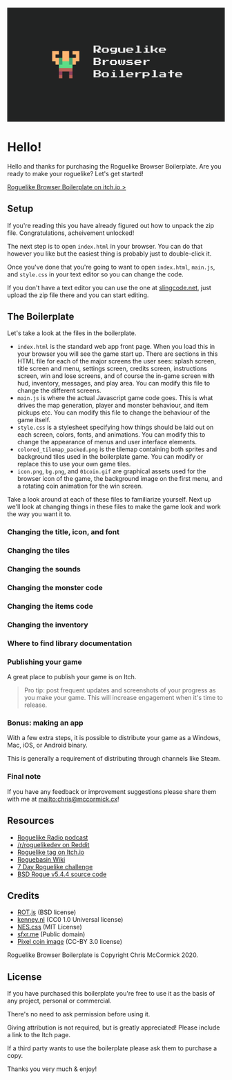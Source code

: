 ![](header.png)

# Hello!

Hello and thanks for purchasing the Roguelike Browser Boilerplate. Are you ready to make your roguelike? Let's get started!

[Roguelike Browser Boilerplate on itch.io >](https://chr15m.itch.io/roguelike-browser-boilerplate)

## Setup

If you're reading this you have already figured out how to unpack the zip file. Congratulations, acheivement unlocked!

The next step is to open `index.html` in your browser. You can do that however you like but the easiest thing is probably just to double-click it.

Once you've done that you're going to want to open `index.html`, `main.js`, and `style.css` in your text editor so you can change the code.

If you don't have a text editor you can use the one at [slingcode.net](https://slingcode.net/), just upload the zip file there and you can start editing.

## The Boilerplate

Let's take a look at the files in the boilerplate.

 * `index.html` is the standard web app front page. When you load this in your browser you will see the game start up. There are sections in this HTML file for each of the major screens the user sees: splash screen, title screen and menu, settings screen, credits screen, instructions screen, win and lose screens, and of course the in-game screen with hud, inventory, messages, and play area. You can modify this file to change the different screens.
 * `main.js` is where the actual Javascript game code goes. This is what drives the map generation, player and monster behaviour, and item pickups etc. You can modify this file to change the behaviour of the game itself.
 * `style.css` is a stylesheet specifying how things should be laid out on each screen, colors, fonts, and animations. You can modify this to change the appearance of menus and user interface elements.
 * `colored_tilemap_packed.png` is the tilemap containing both sprites and background tiles used in the boilerplate game. You can modify or replace this to use your own game tiles.
 * `icon.png`, `bg.png`, and `01coin.gif` are graphical assets used for the browser icon of the game, the background image on the first menu, and a rotating coin animation for the win screen.

Take a look around at each of these files to familiarize yourself. Next up we'll look at changing things in these files to make the game look and work the way you want it to.

### Changing the title, icon, and font

### Changing the tiles

### Changing the sounds

### Changing the monster code

### Changing the items code

### Changing the inventory

### Where to find library documentation

### Publishing your game

A great place to publish your game is on Itch.

> Pro tip: post frequent updates and screenshots of your progress as you make your game.
> This will increase engagement when it's time to release.

### Bonus: making an app

With a few extra steps, it is possible to distribute your game as a Windows, Mac, iOS, or Android binary.

This is generally a requirement of distributing through channels like Steam.

### Final note

If you have any feedback or improvement suggestions please share them with me at [mailto:chris@mccormick.cx](chris@mccormick.cx)!

## Resources

 * [Roguelike Radio podcast](http://www.roguelikeradio.com/)
 * [/r/roguelikedev on Reddit](https://www.reddit.com/r/roguelikedev/)
 * [Roguelike tag on Itch.io]() 
 * [Roguebasin Wiki](http://www.roguebasin.com/index.php?title=Main_Page)
 * [7 Day Roguelike challenge](https://7drl.com/)
 * [BSD Rogue v5.4.4 source code](https://github.com/Davidslv/rogue)

## Credits

 * [ROT.js](https://ondras.github.io/rot.js/hp/) (BSD license)
 * [kenney.nl](https://kenney.nl/assets/micro-roguelike) (CC0 1.0 Universal license)
 * [NES.css](https://nostalgic-css.github.io/NES.css/) (MIT License)
 * [sfxr.me](https://sfxr.me) (Public domain)
 * [Pixel coin image](https://opengameart.org/content/spinning-pixel-coin-0) (CC-BY 3.0 license)

Roguelike Browser Boilerplate is Copyright Chris McCormick 2020.

## License

If you have purchased this boilerplate you're free to use it as the basis of any project, personal or commercial.

There's no need to ask permission before using it.

Giving attribution is not required, but is greatly appreciated! Please include a link to the Itch page.

If a third party wants to use the boilerplate please ask them to purchase a copy.

Thanks you very much & enjoy!
